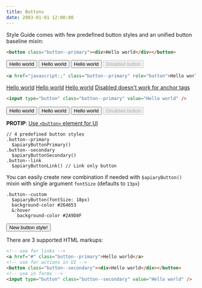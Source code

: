 ```yaml
---
title: Buttons
date: 2003-01-01 12:00:00
---
```


Style Guide comes with few predefined button styles and an unified button baseline mixin:

```html
<button class="button--primary"><div>Hello world</div></button>
```
<button class="button--primary"><div>Hello world</div></button>
<button class="button--secondary"><div>Hello world</div></button>
<button class="button--link"><div>Hello world</div></button>
<button class="button--primary" disabled><div>Disabled button</div></button>


```html
<a href="javascript:;" class="button--primary" role="button">Hello world</a>
```
<a href="javascript:;" class="button--primary" role="button">Hello world</a>
<a href="javascript:;" class="button--secondary" role="button">Hello world</a>
<a href="javascript:;" class="button--link" role="button">Hello world</a>
<a href="javascript:;" class="button--primary" role="button" disabled>Disabled doesn't work for anchor tags</a>

```html
<input type="button" class="button--primary" value="Hello world" />
```
<input type="button" class="button--primary" value="Hello world" />
<input type="button" class="button--secondary" value="Hello world" />
<input type="button" class="button--link" value="Hello world" />
<input type="button" class="button--primary" value="Disabled button" disabled />

**PROTIP**: [Use `<button>` element for UI](https://www.youtube.com/watch?v=CZGqnp06DnI)

```stylus
// 4 predefined button styles
.button--primary
  $apiaryButtonPrimary()
.button--secondary
  $apiaryButtonSecondary()
.button--link
  $apiaryButtonLink() // Link only button
```

You can easily create new combination if needed with `$apiaryButton()` mixin with single argument `fontSize` (defaults to `13px`)

```stylus
.button--custom
  $apiaryButton(fontSize: 18px)
  background-color #264653
  &:hover
    background-color #2A9D8F
```
<button class="button--custom"><div>New button style!</div></button>

There are 3 supported HTML markups:
```html
<!-- use for links -->
<a href="#" class="button--primary">Hello world</a>
<!-- use for actions in UI -->
<button class="button--secondary"><div>Hello world</div></button>
<!-- use in forms -->
<input type="button" class="button--secondary" value="Hello world" />
```
